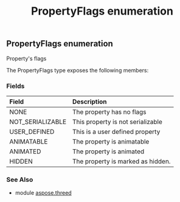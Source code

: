 ﻿---
title: PropertyFlags enumeration
second_title: Aspose.3D for Python via .NET API References
description: 
type: docs
weight: 270
url: /python-net/aspose.threed/propertyflags/
is_root: false
---

## PropertyFlags enumeration

Property's flags



The PropertyFlags type exposes the following members:

### Fields
| Field | Description |
| :- | :- |
| NONE | The property has no flags |
| NOT_SERIALIZABLE | This property is not serializable |
| USER_DEFINED | This is a user defined property |
| ANIMATABLE | The property is animatable |
| ANIMATED | The property is animated |
| HIDDEN | The property is marked as hidden. |


### See Also

* module [aspose.threed](../)
